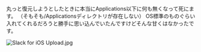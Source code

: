 丸っと復元しようとしたときに本当にApplications以下に何も無くなって死にます。
（そもそも/Applicationsディレクトリが存在しない）
OS標準のものぐらい入れてくれるだろうと勝手に思い込んでいたんですけどそんな甘くはなかったです。

![Slack for iOS Upload.jpg](https://qiita-image-store.s3.amazonaws.com/0/6459/720a3042-f9e3-68e0-5031-e419d6ca596c.jpeg)

